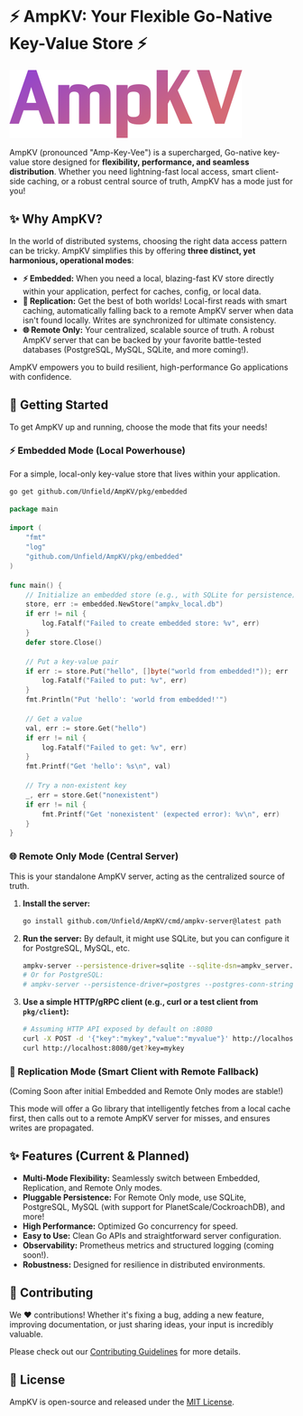 # ⚡ AmpKV: Your Flexible Go-Native Key-Value Store ⚡

![AmpKV Banner](https://raw.githubusercontent.com/Unfield/AmpKV/main/public/initial_logo.svg)

AmpKV (pronounced "Amp-Key-Vee") is a supercharged, Go-native key-value store designed for **flexibility, performance, and seamless distribution**. Whether you need lightning-fast local access, smart client-side caching, or a robust central source of truth, AmpKV has a mode just for you!

## ✨ Why AmpKV?

In the world of distributed systems, choosing the right data access pattern can be tricky. AmpKV simplifies this by offering **three distinct, yet harmonious, operational modes**:

- **⚡ Embedded:** When you need a local, blazing-fast KV store directly within your application, perfect for caches, config, or local data.
- **🔗 Replication:** Get the best of both worlds! Local-first reads with smart caching, automatically falling back to a remote AmpKV server when data isn't found locally. Writes are synchronized for ultimate consistency.
- **🌐 Remote Only:** Your centralized, scalable source of truth. A robust AmpKV server that can be backed by your favorite battle-tested databases (PostgreSQL, MySQL, SQLite, and more coming!).

AmpKV empowers you to build resilient, high-performance Go applications with confidence.

## 🚀 Getting Started

To get AmpKV up and running, choose the mode that fits your needs!

### ⚡ Embedded Mode (Local Powerhouse)

For a simple, local-only key-value store that lives within your application.

```bash
go get github.com/Unfield/AmpKV/pkg/embedded
```

```go
package main

import (
	"fmt"
	"log"
	"github.com/Unfield/AmpKV/pkg/embedded"
)

func main() {
	// Initialize an embedded store (e.g., with SQLite for persistence)
	store, err := embedded.NewStore("ampkv_local.db")
	if err != nil {
		log.Fatalf("Failed to create embedded store: %v", err)
	}
	defer store.Close()

	// Put a key-value pair
	if err := store.Put("hello", []byte("world from embedded!")); err != nil {
		log.Fatalf("Failed to put: %v", err)
	}
	fmt.Println("Put 'hello': 'world from embedded!'")

	// Get a value
	val, err := store.Get("hello")
	if err != nil {
		log.Fatalf("Failed to get: %v", err)
	}
	fmt.Printf("Get 'hello': %s\n", val)

	// Try a non-existent key
	_, err = store.Get("nonexistent")
	if err != nil {
		fmt.Printf("Get 'nonexistent' (expected error): %v\n", err)
	}
}
```

### 🌐 Remote Only Mode (Central Server)

This is your standalone AmpKV server, acting as the centralized source of truth.

1.  **Install the server:**
    ```bash
    go install github.com/Unfield/AmpKV/cmd/ampkv-server@latest path
    ```
2.  **Run the server:**
    By default, it might use SQLite, but you can configure it for PostgreSQL, MySQL, etc.
    ```bash
    ampkv-server --persistence-driver=sqlite --sqlite-dsn=ampkv_server.db
    # Or for PostgreSQL:
    # ampkv-server --persistence-driver=postgres --postgres-conn-string="host=localhost user=ampkv dbname=ampkv sslmode=disable password=ampkv"
    ```
3.  **Use a simple HTTP/gRPC client (e.g., curl or a test client from `pkg/client`):**
    ```bash
    # Assuming HTTP API exposed by default on :8080
    curl -X POST -d '{"key":"mykey","value":"myvalue"}' http://localhost:8080/put
    curl http://localhost:8080/get?key=mykey
    ```

### 🔗 Replication Mode (Smart Client with Remote Fallback)

(Coming Soon after initial Embedded and Remote Only modes are stable!)

This mode will offer a Go library that intelligently fetches from a local cache first, then calls out to a remote AmpKV server for misses, and ensures writes are propagated.

## ✨ Features (Current & Planned)

- **Multi-Mode Flexibility:** Seamlessly switch between Embedded, Replication, and Remote Only modes.
- **Pluggable Persistence:** For Remote Only mode, use SQLite, PostgreSQL, MySQL (with support for PlanetScale/CockroachDB), and more!
- **High Performance:** Optimized Go concurrency for speed.
- **Easy to Use:** Clean Go APIs and straightforward server configuration.
- **Observability:** Prometheus metrics and structured logging (coming soon!).
- **Robustness:** Designed for resilience in distributed environments.

## 🤝 Contributing

We ❤️ contributions! Whether it's fixing a bug, adding a new feature, improving documentation, or just sharing ideas, your input is incredibly valuable.

Please check out our [Contributing Guidelines](CONTRIBUTING.md) for more details.

## 📄 License

AmpKV is open-source and released under the [MIT License](LICENSE).
